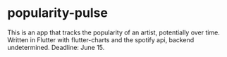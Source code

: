 # popularity-pulse
This is an app that tracks the popularity of an artist, potentially over time.
Written in Flutter with flutter-charts and the spotify api, backend undetermined. Deadline: June 15.
